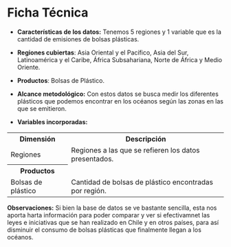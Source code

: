 # Ficha Técnica 

- **Características de los datos:** Tenemos 5 regiones y 1 variable que es la cantidad de emisiones de bolsas plásticas.

- **Regiones cubiertas**: Asia Oriental y el Pacífico, Asia del Sur, Latinoamérica y el Caribe, África Subsahariana, Norte de África y Medio Oriente.
- **Productos**: Bolsas de Plástico.

- **Alcance metodológico:** 
Con estos datos se busca medir los diferentes plásticos que podemos encontrar en los océanos según las zonas en las que se emitieron.
- **Variables incorporadas:**        

 <table>
  <tr>
    <th>Dimensión</th>
    <th>Descripción</th>
  </tr>
  <tr>
    <td>Regiones</td>
    <td>Regiones a las que se refieren los datos presentados.</td>
  </tr>
  <tr>
  <tr>
    <th>Productos</th>
  <tr>
    <td>Bolsas de plástico</td>
    <td>Cantidad de bolsas de plástico encontradas por región.
  </tr>
</table>

**Observaciones:** Si bien la base de datos se ve bastante sencilla, esta nos aporta harta información para poder comparar y ver si efectivamnet las leyes e iniciativas que se han realizado en Chile y en otros países, para así disminuir el consumo de bolsas plásticas que finalmente llegan a los océanos.

